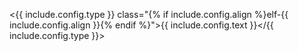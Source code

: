 <{{ include.config.type }} class="{% if include.config.align %}elf-{{ include.config.align }}{% endif %}">{{ include.config.text }}</{{ include.config.type }}>

